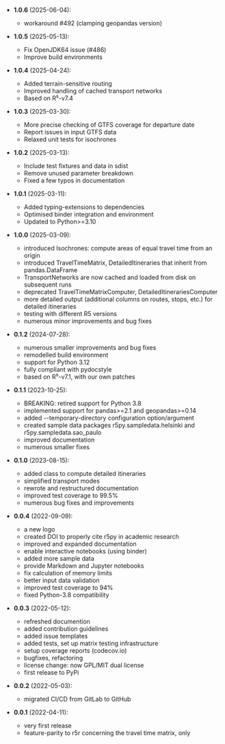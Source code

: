 - **1.0.6** (2025-06-04):
    - workaround #492 (clamping geopandas version)

- **1.0.5** (2025-05-13):
    - Fix OpenJDK64 issue (#486)
    - Improve build environments

- **1.0.4** (2025-04-24):
    - Added terrain-sensitive routing
    - Improved handling of cached transport networks
    - Based on R⁵-v7.4

- **1.0.3** (2025-03-30):
    - More precise checking of GTFS coverage for departure date
    - Report issues in input GTFS data
    - Relaxed unit tests for isochrones

- **1.0.2** (2025-03-13):
    - Include test fixtures and data in sdist
    - Remove unused parameter breakdown
    - Fixed a few typos in documentation

- **1.0.1** (2025-03-11):
    - Added typing-extensions to dependencies
    - Optimised binder integration and environment
    - Updated to Python>=3.10

- **1.0.0** (2025-03-09):
    - introduced Isochrones: compute areas of equal travel time from an origin
    - introduced TravelTimeMatrix, DetailedItineraries that inherit from
      pandas.DataFrame
    - TransportNetworks are now cached and loaded from disk on subsequent runs
    - deprecated TravelTimeMatrixComputer, DetailedItinerariesComputer
    - more detailed output (additional columns on routes, stops, etc.) for
      detailed itineraries
    - testing with different R5 versions
    - numerous minor improvements and bug fixes

- **0.1.2** (2024-07-28):
    - numerous smaller improvements and bug fixes
    - remodelled build environment
    - support for Python 3.12
    - fully compliant with pydocstyle
    - based on R⁵-v7.1, with our own patches

- **0.1.1** (2023-10-25):
    - BREAKING: retired support for Python 3.8
    - implemented support for pandas>=2.1 and geopandas>=0.14
    - added --temporary-directory configuration option/argument
    - created sample data packages r5py.sampledata.helsinki and
      r5py.sampledata.sao_paulo
    - improved documentation
    - numerous smaller fixes

- **0.1.0** (2023-08-15):
    - added class to compute detailed itineraries
    - simplified transport modes
    - rewrote and restructured documentation
    - improved test coverage to 99.5%
    - numerous bug fixes and improvements

- **0.0.4** (2022-09-09):
    - a new logo
    - created DOI to properly cite r5py in academic research
    - improved and expanded documentation
    - enable interactive notebooks (using binder)
    - added more sample data
    - provide Markdown and Jupyter notebooks
    - fix calculation of memory limits
    - better input data validation
    - improved test coverage to 94%
    - fixed Python-3.8 compatibility

- **0.0.3** (2022-05-12):
    - refreshed documention
    - added contribution guidelines
    - added issue templates
    - added tests, set up matrix testing infrastructure
    - setup coverage reports (codecov.io)
    - bugfixes, refactoring
    - license change: now GPL/MIT dual license
    - first release to PyPi

- **0.0.2** (2022-05-03):
    - migrated CI/CD from GitLab to GitHub

- **0.0.1** (2022-04-11):
    - very first release
    - feature-parity to r5r concerning the travel time matrix, only
